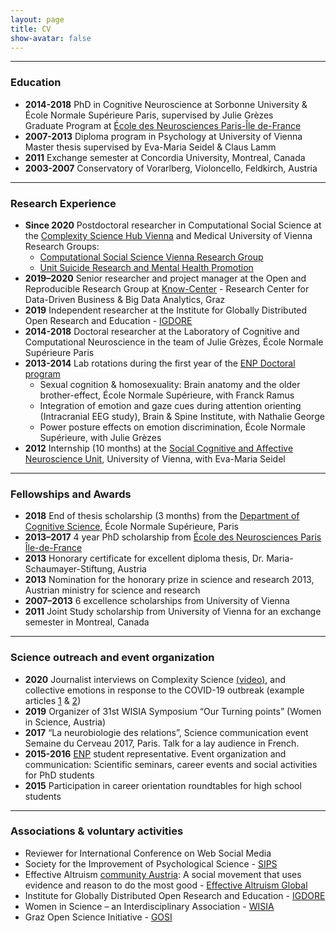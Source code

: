 ```yaml
---
layout: page
title: CV
show-avatar: false
---
```


<!--- to add an image here, use either html, or the kramdown example below, delete this line and the last dashes +arrow
<p align="center">
  <img width="250" height="250" src="/assets/img/Hannah_Metzler_ORRG.jpg">
</p>

![cvphoto](/assets/img/Hannah_Metzler_ORRG.jpg "Hannah Metzler" 250x250){:class="img-responsive" height="250px" width="250px"}-->

___

### Education

* **2014-2018** PhD in Cognitive Neuroscience at Sorbonne University & École Normale Supérieure Paris, supervised by Julie Grèzes  
    Graduate Program at [École des Neurosciences Paris-Île de-France][ENP]
* **2007-2013** Diploma program in Psychology at University of Vienna  
    Master thesis supervised by Eva-Maria Seidel & Claus Lamm 
* **2011** Exchange semester at Concordia University, Montreal, Canada
* **2003-2007** Conservatory of Vorarlberg, Violoncello, Feldkirch, Austria

___


### Research Experience

* **Since 2020** Postdoctoral researcher in Computational Social Science at the [Complexity Science Hub Vienna][CSH] and Medical University of Vienna  
Research Groups: 
    * [Computational Social Science Vienna Research Group][CSS] 
    * [Unit Suicide Research and Mental Health Promotion][Thomas]
* **2019–2020** Senior researcher and project manager at the Open and Reproducible Research Group at [Know-Center][KNOW] - Research Center for Data-Driven Business & Big Data Analytics, Graz
* **2019** Independent researcher at the Institute for Globally Distributed Open Research and Education - [IGDORE][IGDORE] 
* **2014-2018** Doctoral researcher at the Laboratory of Cognitive and Computational Neuroscience in the team of Julie Grèzes, École Normale Supérieure Paris
* **2013-2014** Lab rotations during the first year of the [ENP Doctoral program][ENPprogram]
    * Sexual cognition & homosexuality: Brain anatomy and the older brother-effect, École Normale Supérieure, with Franck Ramus
    * Integration of emotion and gaze cues during attention orienting (Intracranial EEG study), Brain & Spine Institute, with Nathalie George
    * Power posture effects on emotion discrimination, École Normale Supérieure, with Julie Grèzes
* **2012** Internship (10 months) at the [Social Cognitive and Affective Neuroscience Unit][SCAN], University of Vienna, with Eva-Maria Seidel

___


### Fellowships and Awards

* **2018** End of thesis scholarship (3 months) from the [Department of Cognitive Science][DEC], École Normale Supérieure, Paris
* **2013–2017** 4 year PhD scholarship from [École des Neurosciences Paris Île-de-France][ENP]
* **2013** Honorary certificate for excellent diploma thesis, Dr. Maria-Schaumayer-Stiftung, Austria
* **2013** Nomination for the honorary prize in science and research 2013, Austrian ministry for science and research
* **2007–2013** 6 excellence scholarships from University of Vienna
* **2011** Joint Study scholarship from University of Vienna for an exchange semester in Montreal, Canada

___


### Science outreach and event organization 

* **2020** Journalist interviews on Complexity Science [(video)](https://www.facebook.com/alexandervanderbellen/videos/besuch-im-complexity-science-hub-vienna/731750567653204/), and collective emotions in response to the  COVID-19 outbreak (example articles [1](https://www.derstandard.at/story/2000115973796/coronavirus-twitter-spiegelt-aengste-und-sorgen-der-menschen-wider) & [2](https://science.apa.at/site/kultur_und_gesellschaft/detail.html?key=SCI_20200417_SCI39351351654193650&))
* **2019** Organizer of 31st WISIA Symposium “Our Turning points” (Women in Science, Austria)
* **2017** “La neurobiologie des relations”, Science communication event Semaine du Cerveau 2017, Paris. Talk for a lay audience in French.
* **2015-2016** [ENP][ENPprogram] student representative. Event organization and communication: Scientific seminars, career events and social activities for PhD students
* **2015** Participation in career orientation roundtables for high school students​ 

___


### Associations & voluntary activities

* Reviewer for International Conference on Web Social Media
* Society for the Improvement of Psychological Science - [SIPS](https://improvingpsych.org)
* Effective Altruism [community Austria](https://effectivealtruism.at/unser-team): A social movement that uses evidence and reason to do the most good - [Effective Altruism Global](https://www.effectivealtruism.org)
* Institute for Globally Distributed Open Research and Education - [IGDORE][IGDORE] 
* Women in Science – an Interdisciplinary Association - [WISIA](http://www.wisia.at/)
* Graz Open Science Initiative - [GOSI](https://twitter.com/GrazOpenScience)


[ENP]: http://www.paris-neuroscience.fr/en/enp
[ENPprogram]: http://www.paris-neuroscience.fr/en/graduate-program
[DEC]: https://cognition.ens.fr/en
[SCAN]: https://scan-psy.univie.ac.at/
[KNOW]: https://www.know-center.tugraz.at/
[CSS]: https://dgarcia.eu
[Thomas]: https://www.meduniwien.ac.at/hp/en/sozialmedizin/science/unit-suizidforschung-mental-health-promotion/
[CSH]: https://csh.ac.at
[IGDORE]: https://igdore.org/


